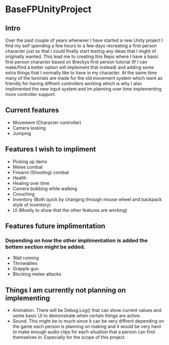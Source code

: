 # BaseFPUnityProject

## Intro
Over the past couple of years whenever I have started a new Unity project I find my self spending a few hours to a few days recreating a first person character just so that I could finally start testing any ideas that I might of originally wanted. This lead me to creating this Repo where I have a basic first person character based on Breckys first person tutorial (If I can make/find a better option will implement that instead) and adding some extra things that I normally like to have in my character. At the same time many of the turorials are made for the old movement system which isent as friendly for having diffrent controllers working which is why I also implimented the new input system and Im planning over time implementing more controller support.

## Current features
- Movement (Character controller)
- Camera looking
- Jumping

## Features I wish to impliment
- Picking up items
- Melee combat
- Firearm (Shooting) combat
- Health
- Healing over time
- Camera bobbing while walking
- Crouching
- Inventory (Both quick by changing through mouse wheel and backpack style of inventory)
- UI (Mostly to show that the other features are working)

## Features future implimentation
### Depending on how the other implimentation is added the bottem section might be added.
- Wall running
- Throwables
- Grapple gun
- Blocking melee attacks

## Things I am currently not planning on implementing
- Animation. There will be Debug.Log() that can show current values and some basic UI to demonstrate when certain things are active.
- Sound. This might be to much since it can be very diffrent depending on the game each person is planning on making and it would be very hard to make enough audio clips for each situation that a person can find themselves in. Especially for the scope of this project.
